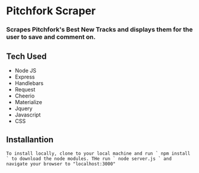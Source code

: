 # Pitchfork Scraper

### Scrapes Pitchfork's Best New Tracks and displays them for the user to save and comment on.

## Tech Used

- Node JS
- Express
- Handlebars
- Request
- Cheerio
- Materialize
- Jquery
- Javascript
- CSS

## Installantion

	To install locally, clone to your local machine and run ` npm install ` to download the node modules. THe run ` node server.js ` and navigate your browser to "localhost:3000"
